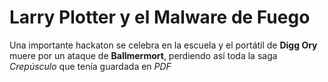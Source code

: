 # Larry Plotter y el Malware de Fuego

Una importante hackaton se celebra en la escuela y el portátil de **Digg Ory** muere
 por un ataque de **Ballmermort**, perdiendo así toda la saga *Crepúsculo*
 que tenía guardada en *PDF*
